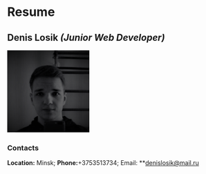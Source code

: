 # Resume
## Denis Losik *(Junior Web Developer)*
![avatar](images/avatar.png) 
### Contacts
**Location:** Minsk; **Phone:**+3753513734; Email: **denislosik@mail.ru
